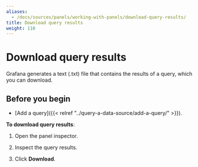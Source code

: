 ```yaml
---
aliases:
  - /docs/sources/panels/working-with-panels/download-query-results/
title: Download query results
weight: 110
---
```


# Download query results

Grafana generates a text (.txt) file that contains the results of a query, which you can download.

## Before you begin

- [Add a query]({{< relref "../query-a-data-source/add-a-query/" >}}).

**To download query results**:

1. Open the panel inspector.

1. Inspect the query results.

1. Click **Download**.
